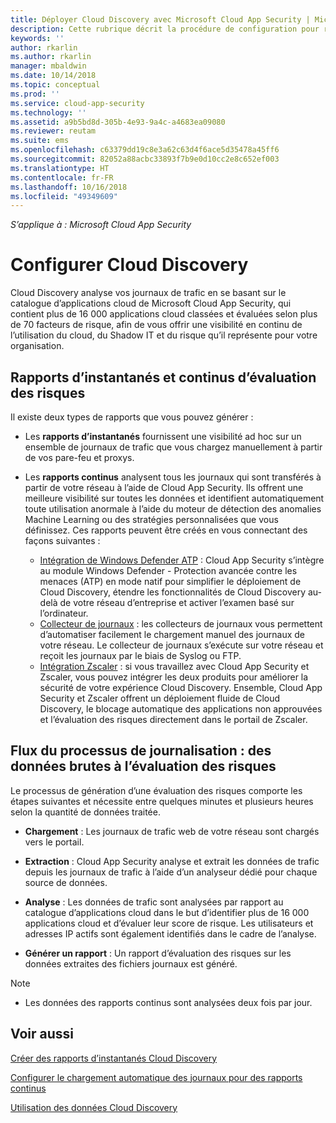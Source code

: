 ```yaml
---
title: Déployer Cloud Discovery avec Microsoft Cloud App Security | Microsoft Docs
description: Cette rubrique décrit la procédure de configuration pour rendre Cloud Discovery opérationnel.
keywords: ''
author: rkarlin
ms.author: rkarlin
manager: mbaldwin
ms.date: 10/14/2018
ms.topic: conceptual
ms.prod: ''
ms.service: cloud-app-security
ms.technology: ''
ms.assetid: a9b5bd8d-305b-4e93-9a4c-a4683ea09080
ms.reviewer: reutam
ms.suite: ems
ms.openlocfilehash: c63379dd19c8e3a62c63d4f6ace5d35478a45ff6
ms.sourcegitcommit: 82052a88acbc33893f7b9e0d10cc2e8c652ef003
ms.translationtype: HT
ms.contentlocale: fr-FR
ms.lasthandoff: 10/16/2018
ms.locfileid: "49349609"
---
```

*S’applique à : Microsoft Cloud App Security*


# <a name="set-up-cloud-discovery"></a>Configurer Cloud Discovery
Cloud Discovery analyse vos journaux de trafic en se basant sur le catalogue d’applications cloud de Microsoft Cloud App Security, qui contient plus de 16 000 applications cloud classées et évaluées selon plus de 70 facteurs de risque, afin de vous offrir une visibilité en continu de l’utilisation du cloud, du Shadow IT et du risque qu’il représente pour votre organisation.

## <a name="snapshot-and-continuous-risk-assessment-reports"></a>Rapports d’instantanés et continus d’évaluation des risques 

Il existe deux types de rapports que vous pouvez générer : 
- Les **rapports d’instantanés** fournissent une visibilité ad hoc sur un ensemble de journaux de trafic que vous chargez manuellement à partir de vos pare-feu et proxys.

- Les **rapports continus** analysent tous les journaux qui sont transférés à partir de votre réseau à l’aide de Cloud App Security. Ils offrent une meilleure visibilité sur toutes les données et identifient automatiquement toute utilisation anormale à l’aide du moteur de détection des anomalies Machine Learning ou des stratégies personnalisées que vous définissez. Ces rapports peuvent être créés en vous connectant des façons suivantes :
  - [Intégration de Windows Defender ATP](wdatp-integration.md) : Cloud App Security s’intègre au module Windows Defender - Protection avancée contre les menaces (ATP) en mode natif pour simplifier le déploiement de Cloud Discovery, étendre les fonctionnalités de Cloud Discovery au-delà de votre réseau d’entreprise et activer l’examen basé sur l’ordinateur.
  - [Collecteur de journaux](discovery-docker.md) : les collecteurs de journaux vous permettent d’automatiser facilement le chargement manuel des journaux de votre réseau. Le collecteur de journaux s’exécute sur votre réseau et reçoit les journaux par le biais de Syslog ou FTP.
  - [Intégration Zscaler](zscaler-integration.md) : si vous travaillez avec Cloud App Security et Zscaler, vous pouvez intégrer les deux produits pour améliorer la sécurité de votre expérience Cloud Discovery. Ensemble, Cloud App Security et Zscaler offrent un déploiement fluide de Cloud Discovery, le blocage automatique des applications non approuvées et l’évaluation des risques directement dans le portail de Zscaler.

## <a name="log-process-flow-from-raw-data-to-risk-assessment"></a>Flux du processus de journalisation : des données brutes à l’évaluation des risques  
Le processus de génération d’une évaluation des risques comporte les étapes suivantes et nécessite entre quelques minutes et plusieurs heures selon la quantité de données traitée.  

-   **Chargement** : Les journaux de trafic web de votre réseau sont chargés vers le portail.  

-   **Extraction** : Cloud App Security analyse et extrait les données de trafic depuis les journaux de trafic à l’aide d’un analyseur dédié pour chaque source de données.  

-   **Analyse** : Les données de trafic sont analysées par rapport au catalogue d’applications cloud dans le but d’identifier plus de 16 000 applications cloud et d’évaluer leur score de risque. Les utilisateurs et adresses IP actifs sont également identifiés dans le cadre de l’analyse.  

-   **Générer un rapport** : Un rapport d’évaluation des risques sur les données extraites des fichiers journaux est généré.   


>[!NOTE]
>- Les données des rapports continus sont analysées deux fois par jour.
> 


## <a name="see-also"></a>Voir aussi

[Créer des rapports d’instantanés Cloud Discovery](create-snapshot-cloud-discovery-reports.md)

[Configurer le chargement automatique des journaux pour des rapports continus](configure-automatic-log-upload-for-continuous-reports.md)

[Utilisation des données Cloud Discovery](working-with-cloud-discovery-data.md)